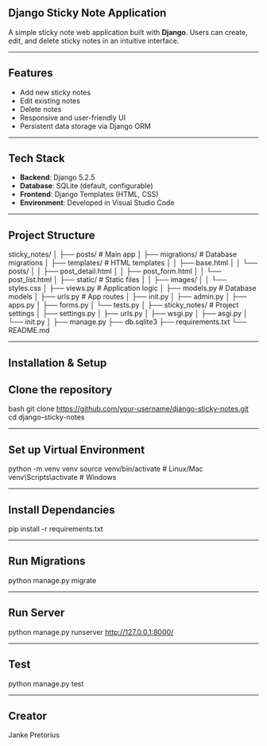 ## Django Sticky Note Application

A simple sticky note web application built with **Django**. 
Users can create, edit, and delete sticky notes in an intuitive interface.  

---

## Features
- Add new sticky notes
- Edit existing notes
- Delete notes
- Responsive and user-friendly UI
- Persistent data storage via Django ORM

---

## Tech Stack
- **Backend**: Django 5.2.5
- **Database**: SQLite (default, configurable)
- **Frontend**: Django Templates (HTML, CSS)
- **Environment**: Developed in Visual Studio Code

---

## Project Structure
sticky_notes/
│
├── posts/ # Main app
│ ├── migrations/ # Database migrations
│ ├── templates/ # HTML templates
│ │ ├── base.html
│ │ └── posts/
│ │ ├── post_detail.html
│ │ ├── post_form.html
│ │ └── post_list.html
│ ├── static/ # Static files
│ │ ├── images/
│ │ └── styles.css
│ ├── views.py # Application logic
│ ├── models.py # Database models
│ ├── urls.py # App routes
│ ├── init.py
│ ├── admin.py
│ ├── apps.py
│ ├── forms.py
│ └── tests.py
│
├── sticky_notes/ # Project settings
│ ├── settings.py
│ ├── urls.py
│ ├── wsgi.py
│ ├── asgi.py
│ └── init.py
│
├── manage.py
├── db.sqlite3
├── requirements.txt
└── README.md

---

## Installation & Setup

## Clone the repository
   bash
   git clone https://github.com/your-username/django-sticky-notes.git
   cd django-sticky-notes

---
## Set up Virtual Environment

python -m venv venv
source venv/bin/activate   # Linux/Mac
venv\Scripts\activate      # Windows

---

## Install Dependancies 

pip install -r requirements.txt

---

## Run Migrations

python manage.py migrate

---

## Run Server 

python manage.py runserver
http://127.0.0.1:8000/

---

## Test ##

python manage.py test

---

## Creator

Janke Pretorius

